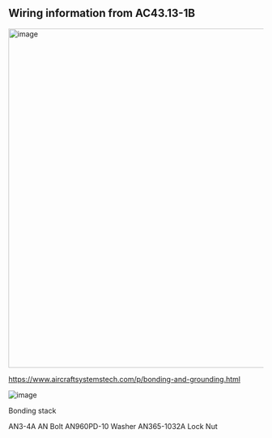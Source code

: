 ## Wiring information from AC43.13-1B

<img width="669" alt="image" src="https://github.com/uge/N26922/assets/1831363/bb154082-e463-4693-8501-aabd2f04341f">

https://www.aircraftsystemstech.com/p/bonding-and-grounding.html


![image](https://github.com/uge/N26922/assets/1831363/96a5397b-98c4-4cbe-831b-1ff4a334d5e0)


Bonding stack 

AN3-4A AN Bolt
AN960PD-10 Washer
AN365-1032A Lock Nut
